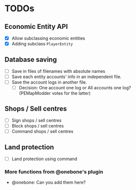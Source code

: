 TODOs
===

## Economic Entity API
- [x] Allow subclassing economic entities
- [x] Adding subclass `PlayerEntity`

## Database saving
- [ ] Save in files of filenames with absolute names
- [ ] Save each entity accounts' info in an independent file.
- [ ] Save the account logs in another file.
  - [ ] Decision: One account one log or All accounts one log? (PEMapModder votes for the latter)

## Shops / Sell centres
- [ ] Sign shops / sell centres
- [ ] Block shops / sell centres
- [ ] Command shops / sell centres

## Land protection
- [ ] Land protection using command

### More functions from @onebone's plugin
* @onebone: Can you add them here?
